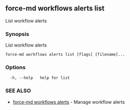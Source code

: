## force-md workflows alerts list

List workflow alerts

### Synopsis

List workflow alerts

```
force-md workflows alerts list [flags] [filename]...
```

### Options

```
  -h, --help   help for list
```

### SEE ALSO

* [force-md workflows alerts](force-md_workflows_alerts.md)	 - Manage workflow alerts

